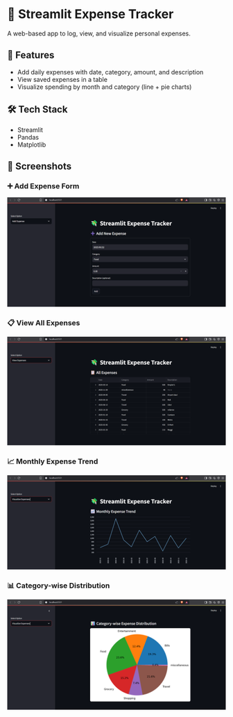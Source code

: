 # 💸 Streamlit Expense Tracker

A web-based app to log, view, and visualize personal expenses.

## 🚀 Features
- Add daily expenses with date, category, amount, and description  
- View saved expenses in a table  
- Visualize spending by month and category (line + pie charts)

## 🛠️ Tech Stack
- Streamlit  
- Pandas  
- Matplotlib  

## 📸 Screenshots
### ➕ Add Expense Form
![Add Expense](add-expense.png)

### 📋 View All Expenses
![View Expenses](view-expenses.png)

### 📈 Monthly Expense Trend
![Line Chart](line-chart.png)

### 📊 Category-wise Distribution
![Pie Chart](pie-chart.png)
